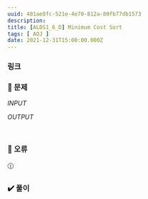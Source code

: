 ```yaml
---
uuid: 481ae8fc-521e-4e70-812a-80fb77db1573
description: 
title: [ALDS1_6_D] Minimum Cost Sort
tags: [ AOJ ]
date: 2021-12-31T15:00:00.000Z
---
```








### 링크

### 📝 문제

*INPUT*

*OUTPUT*

```jsx

```

```jsx

```

### 🚨 오류

<aside>
🕧

</aside>

### ✔️ 풀이

```jsx

```